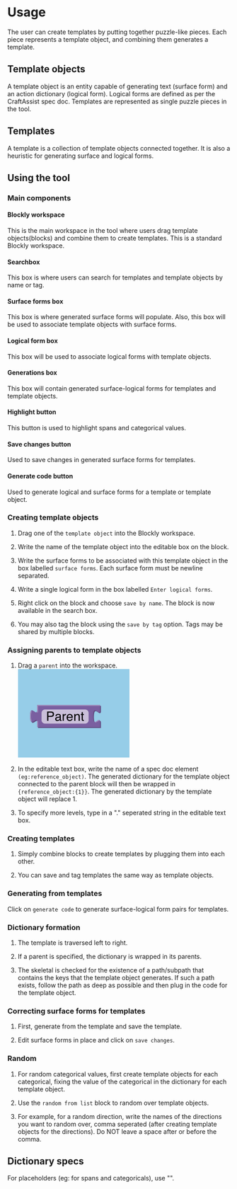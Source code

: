
# Usage

The user can create templates by putting together puzzle-like pieces. 
Each piece represents a template object, and combining them generates a template.

## Template objects

A template object is an entity capable of generating text (surface form) and an action  dictionary (logical form). Logical forms are defined as per the CraftAssist spec doc. Templates are represented as single puzzle pieces in the tool.


## Templates


A template is a collection of template objects connected together. It is also a heuristic for generating surface and logical forms.   
  
  
  ## Using the tool

  ### Main components

  #### Blockly workspace

  This is the main workspace in the tool where users drag template objects(blocks) and combine them to create templates. This is a standard Blockly workspace.

  #### Searchbox

  This box is where users can search for templates and template objects by name or tag.

  #### Surface forms box

  This box is where generated surface forms will populate. Also, this box will be used to associate template objects with surface forms.

  #### Logical form box

  This box will be used to associate logical forms with template objects.

  #### Generations box

  This box will contain generated surface-logical forms for templates and template objects.

  #### Highlight button

  This button is used to highlight spans and categorical values.

  #### Save changes button

  Used to save changes in generated surface forms for templates.

  #### Generate code button


  Used to generate logical and surface forms for a template or template object.


  ### Creating template objects

  1. Drag one of the `template object` into the Blockly workspace.

  2. Write the name of the template object into the editable box on the block.

  3. Write the surface forms to be associated with this template object in the box labelled `surface forms`. Each surface form must be newline separated.

  4.  Write a single logical form in the box labelled `Enter logical forms`. 

  5. Right click on the block and choose `save by name`. The block is now available in the search box. 


  6. You may also tag the block using the `save by tag` option. Tags may be shared by multiple blocks. 


  ### Assigning parents to template objects

  1. Drag a `parent` into the workspace. 
  ![alt text](images/parent.png)

  2. In the editable text box, write the name of a spec doc element `(eg:reference_object)`. The generated dictionary for the template object connected to the parent block will then be wrapped in `{reference_object:{1}}`. The generated dictionary by the template object will replace 1.
  
  3. To specify more levels, type in a "." seperated string in the editable text box.

  ### Creating templates

  1. Simply combine blocks to create templates by plugging them into each other.

  2. You can save and tag templates the same way as template objects.

  ### Generating from templates

  Click on `generate code` to generate surface-logical form pairs for templates.

  ### Dictionary formation

  1. The template is traversed left to right.

  2. If a parent is specified, the dictionary is wrapped in its parents.

  3. The skeletal is checked for the existence of a path/subpath that contains the keys that the template object generates. If such a path exists, follow the path as deep as possible and then plug in the code for the template object.
  
  ### Correcting surface forms for templates
  1. First, generate from the template and save the template.

  2. Edit surface forms in place and click on `save changes`.

  ### Random

  1. For random categorical values, first create template objects for each categorical, fixing the value of the categorical in the dictionary for each template object.

  2. Use the `random from list` block to random over template objects.

  3. For example, for a random direction, write the names of the directions you want to random over, comma seperated (after creating template objects for the directions). Do NOT leave a space after or before the comma.


## Dictionary specs

For placeholders (eg: for spans and categoricals), use "".

